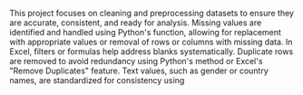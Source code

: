 This project focuses on cleaning and preprocessing datasets to ensure they are accurate, consistent, and ready for analysis. 
Missing values are identified and handled using Python's  function, allowing for replacement with appropriate values or removal of rows or columns with missing data. 
In Excel, filters or formulas help address blanks systematically.
Duplicate rows are removed to avoid redundancy using Python's  method or Excel's "Remove Duplicates" feature. Text values, such as gender or country names, are standardized for consistency using 
